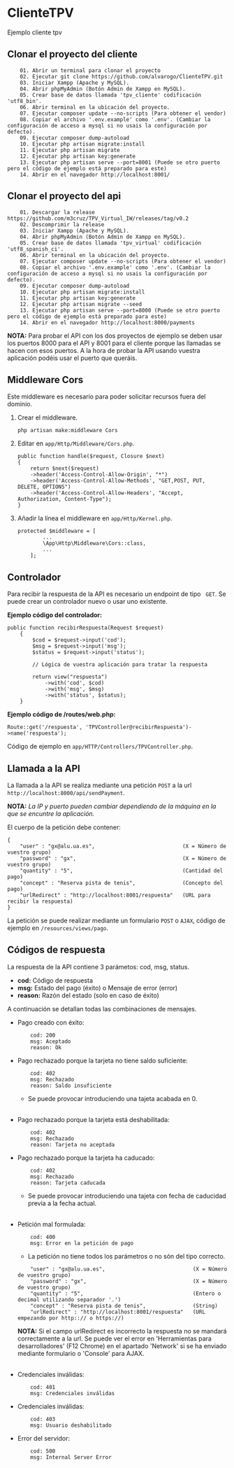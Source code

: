 # ClienteTPV
Ejemplo cliente tpv

## Clonar el proyecto del cliente

``` 
    01. Abrir un terminal para clonar el proyecto
    02. Ejecutar git clone https://github.com/alvarogo/ClienteTPV.git
    03. Iniciar Xampp (Apache y MySQL).
    04. Abrir phpMyAdmin (Botón Admin de Xampp en MySQL).
    05. Crear base de datos llamada 'tpv_cliente' codificación 'utf8_bin'. 
    06. Abrir terminal en la ubicación del proyecto.
    07. Ejecutar composer update --no-scripts (Para obtener el vendor)
    08. Copiar el archivo '.env.example' como '.env'. (Cambiar la configuración de acceso a mysql si no usais la configuración por defecto).
    09. Ejecutar composer dump-autoload
    10. Ejecutar php artisan migrate:install
    11. Ejecutar php artisan migrate
    12. Ejecutar php artisan key:generate
    13. Ejecutar php artisan serve --port=8001 (Puede se otro puerto pero el código de ejemplo está preparado para este)
    14. Abrir en el navegador http://localhost:8001/
```

## Clonar el proyecto del api
``` 
    01. Descargar la release https://github.com/m3cruz/TPV_Virtual_IW/releases/tag/v0.2
    02. Descomprimir la release
    03. Iniciar Xampp (Apache y MySQL).
    04. Abrir phpMyAdmin (Botón Admin de Xampp en MySQL).
    05. Crear base de datos llamada 'tpv_virtual' codificación 'utf8_spanish_ci'. 
    06. Abrir terminal en la ubicación del proyecto.
    07. Ejecutar composer update --no-scripts (Para obtener el vendor)
    08. Copiar el archivo '.env.example' como '.env'. (Cambiar la configuración de acceso a mysql si no usais la configuración por defecto).
    09. Ejecutar composer dump-autoload
    10. Ejecutar php artisan migrate:install
    11. Ejecutar php artisan key:generate
    12. Ejecutar php artisan migrate --seed
    13. Ejecutar php artisan serve --port=8000 (Puede se otro puerto pero el código de ejemplo está preparado para este)
    14. Abrir en el navegador http://localhost:8000/payments
```

**NOTA:** Para probar el API con los dos proyectos de ejemplo se deben usar los puertos 8000 para el API y 8001 para el cliente porque las llamadas se hacen con esos puertos. A la hora de probar la API usando vuestra aplicación podéis usar el puerto que queráis.

## Middleware Cors
Este middleware es necesario para poder solicitar recursos fuera del dominio.

1. Crear el middleware.
    ```
    php artisan make:middleware Cors
    ```

2. Editar en ```app/Http/Middleware/Cors.php```.
    ```
    public function handle($request, Closure $next)
    {
        return $next($request)
        ->header('Access-Control-Allow-Origin', "*")
        ->header('Access-Control-Allow-Methods', "GET,POST, PUT, DELETE, OPTIONS")
        ->header('Access-Control-Allow-Headers', "Accept, Authorization, Content-Type");
    }
    ```

3. Añadir la línea el middleware en ```app/Http/Kernel.php```.
    ```
    protected $middleware = [
            ...
            \App\Http\Middleware\Cors::class,
            ...
        ];
    ```
## Controlador
Para recibir la respuesta de la API es necesario un endpoint de tipo ``` GET```. Se puede crear un controlador nuevo o usar uno existente.

**Ejemplo código del controlador:**
```
public function recibirRespuesta(Request $request)
    {
        $cod = $request->input('cod');
        $msg = $request->input('msg');
        $status = $request->input('status');

        // Lógica de vuestra aplicación para tratar la respuesta

        return view("respuesta")
            ->with('cod', $cod)
            ->with('msg', $msg)
            ->with('status', $status);
    }
```
**Ejemplo código de /routes/web.php:**
```
Route::get('/respuesta', 'TPVController@recibirRespuesta')->name('respuesta');
```

Código de ejemplo en ```app/HTTP/Controllers/TPVController.php```.

## Llamada a la API
La llamada a la API se realiza mediante una petición ```POST``` a la url ```http://localhost:8000/api/sendPayment```.

**NOTA:** *La IP y puerto pueden cambiar dependiendo de la máquina en la que se encuntre la aplicación.*

El cuerpo de la petición debe contener:

```
{
	"user" : "gx@alu.ua.es",                            (X = Número de vuestro grupo)
	"password" : "gx",                                  (X = Número de vuestro grupo)
	"quantity" : "5",                                   (Cantidad del pago)
	"concept" : "Reserva pista de tenis",               (Concepto del pago)
	"urlRedirect" : "http://localhost:8001/respuesta"   (URL para recibir la respuesta)
}
```

La petición se puede realizar mediante un formulario ```POST``` o ```AJAX```, código de ejemplo en ```/resources/views/pago```.

## Códigos de respuesta
La respuesta de la API contiene 3 parámetos: cod, msg, status.
 - **cod:** Código de respuesta
 - **msg:** Estado del pago (éxito) o Mensaje de error (error)
 - **reason:** Razón del estado (solo en caso de éxito)

 A continuación se detallan todas las combinaciones de mensajes.

 - Pago creado con éxito:
    ```
        cod: 200
        msg: Aceptado
        reason: Ok
    ```
 - Pago rechazado porque la tarjeta no tiene saldo suficiente:
    ```
        cod: 402
        msg: Rechazado
        reason: Saldo insuficiente
    ```
    * Se puede provocar introduciendo una tajeta acabada en 0.<br/><br/>
 - Pago rechazado porque la tarjeta está deshabilitada:
    ```
        cod: 402
        msg: Rechazado
        reason: Tarjeta no aceptada
    ```
 - Pago rechazado porque la tarjeta ha caducado:
    ```
        cod: 402
        msg: Rechazado
        reason: Tarjeta caducada
    ```
    * Se puede provocar introduciendo una tajeta con fecha de caducidad previa a la fecha actual.<br/><br/>

 - Petición mal formulada:
    ```
        cod: 400
        msg: Error en la petición de pago
    ```
    * La petición no tiene todos los parámetros o no són del tipo correcto. 
    ```
        "user" : "gx@alu.ua.es",                            (X = Número de vuestro grupo)
        "password" : "gx",                                  (X = Número de vuestro grupo)
        "quantity" : "5",                                   (Entero o decimal utilizando separador '.')
        "concept" : "Reserva pista de tenis",               (String)
        "urlRedirect" : "http://localhost:8001/respuesta"   (URL empezando por http::// o https://)
    ```
    **NOTA:** Si el campo urlRedirect es incorrecto la respuesta no se mandará correctamente a la url. 
    Se puede ver el error en 'Herramientas para desarrolladores' (F12 Chrome) en el apartado 'Network' si se ha enviado mediante formulario o 'Console' para AJAX.<br/><br/>



 - Credenciales inválidas:
    ```
        cod: 401
        msg: Credenciales inválidas
    ```  
    
 - Credenciales inválidas:
    ```
        cod: 403
        msg: Usuario deshabilitado
    ```  

 - Error del servidor:
    ```
        cod: 500
        msg: Internal Server Error
    ```  


